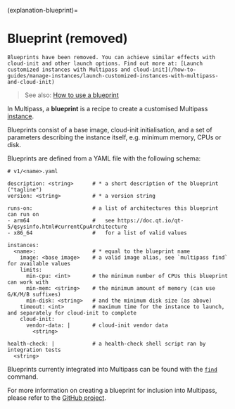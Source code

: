 (explanation-blueprint)=
# Blueprint (removed)
```{Warning}
Blueprints have been removed. You can achieve similar effects with cloud-init and other launch options. Find out more at: [Launch customized instances with Multipass and cloud-init](/how-to-guides/manage-instances/launch-customized-instances-with-multipass-and-cloud-init)
```
> See also: [How to use a blueprint](/how-to-guides/manage-instances/use-a-blueprint)

In Multipass, a **blueprint** is a recipe to create a customised Multipass [instance](/explanation/instance).

Blueprints consist of a base image, cloud-init initialisation, and a set of parameters describing the instance itself, e.g. minimum memory, CPUs or disk.

Blueprints are defined from a YAML file with the following schema:

```{code-block} text
# v1/<name>.yaml

description: <string>      # * a short description of the blueprint ("tagline")
version: <string>          # * a version string

runs-on:                   # a list of architectures this blueprint can run on
- arm64                    #   see https://doc.qt.io/qt-5/qsysinfo.html#currentCpuArchitecture
- x86_64                   #   for a list of valid values

instances:
  <name>:                  # * equal to the blueprint name
    image: <base image>    # a valid image alias, see `multipass find` for available values
    limits:
      min-cpu: <int>       # the minimum number of CPUs this blueprint can work with
      min-mem: <string>    # the minimum amount of memory (can use G/K/M/B suffixes)
      min-disk: <string>   # and the minimum disk size (as above)
    timeout: <int>         # maximum time for the instance to launch, and separately for cloud-init to complete
    cloud-init:
      vendor-data: |       # cloud-init vendor data
        <string>

health-check: |            # a health-check shell script ran by integration tests
  <string>

```

Blueprints currently integrated into Multipass can be found with the [`find`](/reference/command-line-interface/find) command.

For more information on creating a blueprint for inclusion into Multipass, please refer to the [GitHub project](https://github.com/canonical/multipass-blueprints).
